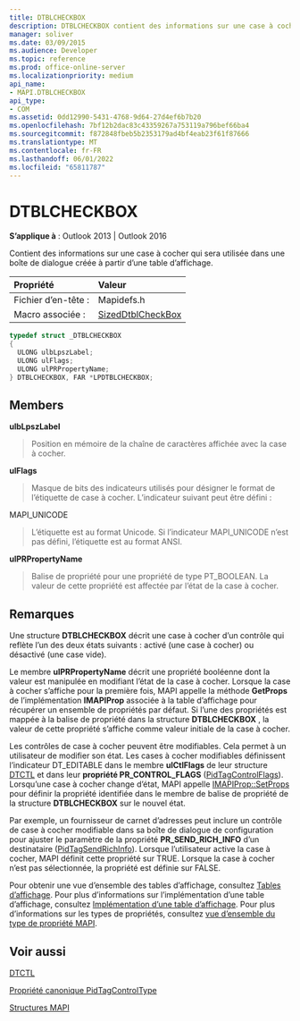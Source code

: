 ```yaml
---
title: DTBLCHECKBOX
description: DTBLCHECKBOX contient des informations sur une case à cocher qui sera utilisée dans une boîte de dialogue créée à partir d’une table d’affichage.
manager: soliver
ms.date: 03/09/2015
ms.audience: Developer
ms.topic: reference
ms.prod: office-online-server
ms.localizationpriority: medium
api_name:
- MAPI.DTBLCHECKBOX
api_type:
- COM
ms.assetid: 0dd12990-5431-4768-9d64-27d4ef6b7b20
ms.openlocfilehash: 7bf12b2dac83c43359267a753119a796bef66ba4
ms.sourcegitcommit: f872848fbeb5b2353179ad4bf4eab23f61f87666
ms.translationtype: MT
ms.contentlocale: fr-FR
ms.lasthandoff: 06/01/2022
ms.locfileid: "65811787"
---
```

# <a name="dtblcheckbox"></a>DTBLCHECKBOX

  
  
**S’applique à** : Outlook 2013 | Outlook 2016 
  
Contient des informations sur une case à cocher qui sera utilisée dans une boîte de dialogue créée à partir d’une table d’affichage. 
  
|Propriété |Valeur |
|:-----|:-----|
|Fichier d’en-tête :  <br/> |Mapidefs.h  <br/> |
|Macro associée :  <br/> |[SizedDtblCheckBox](sizeddtblcheckbox.md) <br/> |
   
```cpp
typedef struct _DTBLCHECKBOX
{
  ULONG ulbLpszLabel;
  ULONG ulFlags;
  ULONG ulPRPropertyName;
} DTBLCHECKBOX, FAR *LPDTBLCHECKBOX;

```

## <a name="members"></a>Members

 **ulbLpszLabel**
  
> Position en mémoire de la chaîne de caractères affichée avec la case à cocher. 
    
 **ulFlags**
  
> Masque de bits des indicateurs utilisés pour désigner le format de l’étiquette de case à cocher. L’indicateur suivant peut être défini :
    
MAPI_UNICODE 
  
> L’étiquette est au format Unicode. Si l’indicateur MAPI_UNICODE n’est pas défini, l’étiquette est au format ANSI.
    
 **ulPRPropertyName**
  
> Balise de propriété pour une propriété de type PT_BOOLEAN. La valeur de cette propriété est affectée par l’état de la case à cocher.
    
## <a name="remarks"></a>Remarques

Une structure **DTBLCHECKBOX** décrit une case à cocher d’un contrôle qui reflète l’un des deux états suivants : activé (une case à cocher) ou désactivé (une case vide). 
  
Le membre **ulPRPropertyName** décrit une propriété booléenne dont la valeur est manipulée en modifiant l’état de la case à cocher. Lorsque la case à cocher s’affiche pour la première fois, MAPI appelle la méthode **GetProps** de l’implémentation **IMAPIProp** associée à la table d’affichage pour récupérer un ensemble de propriétés par défaut. Si l’une des propriétés est mappée à la balise de propriété dans la structure **DTBLCHECKBOX** , la valeur de cette propriété s’affiche comme valeur initiale de la case à cocher. 
  
Les contrôles de case à cocher peuvent être modifiables. Cela permet à un utilisateur de modifier son état. Les cases à cocher modifiables définissent l’indicateur DT_EDITABLE dans le membre **ulCtlFlags** de leur structure [DTCTL](dtctl.md) et dans leur **propriété PR_CONTROL_FLAGS** ([PidTagControlFlags](pidtagcontrolflags-canonical-property.md)). Lorsqu’une case à cocher change d’état, MAPI appelle [IMAPIProp::SetProps](imapiprop-setprops.md) pour définir la propriété identifiée dans le membre de balise de propriété de la structure **DTBLCHECKBOX** sur le nouvel état. 
  
Par exemple, un fournisseur de carnet d’adresses peut inclure un contrôle de case à cocher modifiable dans sa boîte de dialogue de configuration pour ajuster le paramètre de la propriété **PR_SEND_RICH_INFO** d’un destinataire ([PidTagSendRichInfo](pidtagsendrichinfo-canonical-property.md)). Lorsque l’utilisateur active la case à cocher, MAPI définit cette propriété sur TRUE. Lorsque la case à cocher n’est pas sélectionnée, la propriété est définie sur FALSE.
  
Pour obtenir une vue d’ensemble des tables d’affichage, consultez [Tables d’affichage](display-tables.md). Pour plus d’informations sur l’implémentation d’une table d’affichage, consultez [Implémentation d’une table d’affichage](display-table-implementation.md). Pour plus d’informations sur les types de propriétés, consultez [vue d’ensemble du type de propriété MAPI](mapi-property-type-overview.md).
  
## <a name="see-also"></a>Voir aussi



[DTCTL](dtctl.md)
  
[Propriété canonique PidTagControlType](pidtagcontroltype-canonical-property.md)


[Structures MAPI](mapi-structures.md)

